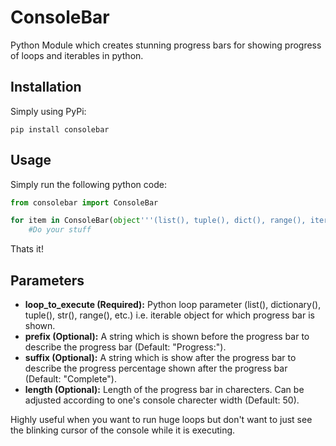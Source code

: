 # ConsoleBar

Python Module which creates stunning progress bars for showing progress of loops and iterables in python.

## Installation

Simply using PyPi: 

```
pip install consolebar
```
## Usage

Simply run the following python code:

```python
from consolebar import ConsoleBar

for item in ConsoleBar(object'''(list(), tuple(), dict(), range(), iterable, etc.)''', optional_params):
    #Do your stuff
```

Thats it!

## Parameters

- **loop_to_execute (Required):** Python loop parameter (list(), dictionary(), tuple(), str(), range(), etc.) i.e. iterable object for which progress bar is shown.
- **prefix (Optional):** A string which is shown before the progress bar to describe the progress bar (Default: "Progress:").
- **suffix (Optional):** A string which is show after the progress bar to describe the progress percentage shown after the progress bar (Default: "Complete").
- **length (Optional):** Length of the progress bar in charecters. Can be adjusted according to one's console charecter width (Default: 50).

Highly useful when you want to run huge loops but don't want to just see the blinking cursor of the console while it is executing.
